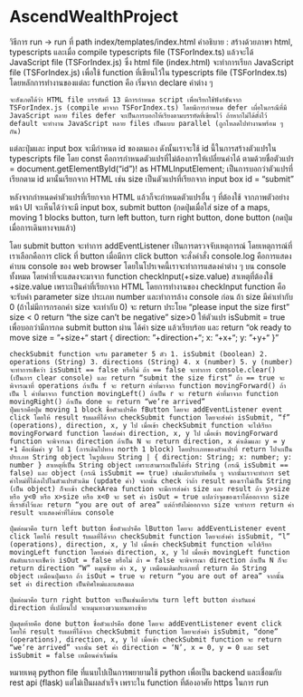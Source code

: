 # AscendWealthProject
วิธีการ run -> run ที่ path index/templates/index.html
คำอธิบาย :
  สร้างด้วยภาษา html, typescripts และเมื่อ compile typescripts file (TSForIndex.ts) แล้วจะได้ JavaScript file (TSForIndex.js) ซึ่ง html file (index.html) จะทำการเรียก JavaScript file (TSForIndex.js) เพื่อใช้  function ที่เขียนไว้ใน typescripts file (TSForIndex.ts) โดยหลักการทำงานของแต่ละ function คือ เริ่มจาก declare ค่าต่าง ๆ

	จะสังเกตได้ว่า HTML file บรรทัดที่ 13 มีการกำหนด script เพื่อเรียกใช้ฟังก์ชันจาก TSForIndex.js (compile มาจาก TSForIndex.ts) โดยมีการกำหนด defer เผื่อในกรณีที่มี JavaScript หลาย files defer จะเป็นการบอกให้เรียงตามบรรทัดที่เขียนไว้ ถ้าหากไม่ได้ตั้งไว้ default จะทำงาน JavaScript หลาย files เป็นแบบ parallel (ถูกโหลดไปทำงานพร้อม ๆ กัน) 
แต่ละปุ่มและ input box จะมีกำหนด id ของตนเอง ดังนั้นเราจะใช้ id นี้ในการสร้างตัวแปรใน typescripts file โดย const คือการกำหนดตัวแปรที่ไม่ต้องการให้เปลี่ยนค่าได้ ตามด้วยชื่อตัวแปร = document.getElementById(“id”)! as HTMLInputElement; เป็นการบอกว่าตัวแปรที่เรียกตาม id มานั้นเรียกจาก HTML เช่น size เป็นตัวแปรที่เรียกจาก input box id = “submit”

  หลังจากกำหนดค่าตัวแปรที่เรียกจาก HTML แล้วก็จะกำหนดตัวแปรอื่น ๆ ที่ต้องใช้ จากภาพตัวอย่างหน้า UI จะเห็นได้ว่าจะมี input box, submit button (กดปุ่มเมื่อใส่ size of a maps, moving 1 blocks button, turn left button, turn right button, done button (กดปุ่มเมื่อการเดินทางจบแล้ว)

  โดย submit button จะทำการ addEventListener เป็นการตรวจจับเหตุการณ์ โดยเหตุการณ์ที่เราเลือกคือการ click ที่ button เมื่อมีการ click button จะสั่งคำสั่ง console.log คือการแสดงค่าบน console ของ web browser โดยในโปรเจคนี้เราจะทำการแสดงค่าต่าง ๆ บน console ทั้งหมด โดยค่าที่จะแสดงจะมาจาก function checkInput(+size.value) สาเหตุที่ต้องใช้ +size.value เพราะเป็นค่าที่เรียกจาก HTML โดยการทำงานของ checkInput function คือ จะรับค่า parameter size ประเภท number และทำการล้าง console ก่อน ถ้า size มีค่าเท่ากับ 0 (ถ้าไม่มีการกรอกค่า size จะเท่ากับ 0) จะ return ประโยค “please input the size first” size < 0 return “the size can’t be negative” size>0 ให้ตัวแปร isSubmit = true เพื่อบอกว่ามีการกด submit button ผ่าน ได้ค่า size แล้วเรียบร้อย และ return “ok ready to move size = ”+size+“ start { direction: ”+direction+“; x: ”+x+“; y: ”+y+“ }” 

	checkSubmit function จะรับ parameter 5 ตัว 1. isSubmit (boolean) 2. operations (String) 3. directions (String) 4. x (number) 5. y (number) จะทำการเช็คว่า isSubmit == false หรือไม่ ถ้า == false จะทำการ console.clear() (เป็นการ clear console) และ return “submit the size first” ถ้า == true จะพิจารณาที่ operations ถ้าเป็น f จะ return ค่าที่มาจาก function movingForward() ถ้าเป็น l ค่าที่มาจาก function movingLeft() ถ้าเป็น r จะ return ค่าที่มาจาก function movingRight() ถ้าเป็น done จะ return “we’re arrived”
	ปุ่มแรกคือปุ่ม moving 1 block ชื่อตัวแปรคือ fButton โดยจะ addEventListener event click โดยให้ result รับผลที่ได้จาก checkSubmit function โดยจะส่งค่า isSubmit, “f” (operations), direction, x, y ไป เมื่อเข้า checkSubmit function จะไปเรียก movingForward function โดยส่งค่า direction, x, y ไป เมื่อเข้า movingForward function จะพิจารณา direction ถ้าเป็น N จะ return direction, x ค่าเดิมและ y = y +1 คือเพิ่มค่า y ไป 1 (การเดินไปทาง north 1 block) โดยประเภทของตัวแปรที่ return ไปจะเป็นประเภท String object ในรูปแบบ String | { direction: String; x: number; y: number } สาเหตุที่เป็น String object เพราะสามารถเป็นได้ทั้ง String (กรณี isSubmit == false) และ object (กรณี isSubmit == true) เช่นเดียวกับทิศอื่น ๆ จากนั้นเราจะทำการ set ค่าใหม่ที่ได้ลงไปในตัวแปรตัวเดิม (update ค่า) จากนั้น check ว่าถ้า result ของเราไม่เป็น String  (เป็น object) ก็จะเข้า checkArea function จะมีการส่งค่า size และ result ถ้า y>size หรือ y<0 หรือ x>size หรือ x<0 จะ set ค่า isOut = true แปลว่าจุดของเราได้ออกจาก size ที่เราตั้งไว้และ return “you are out of area” แต่ถ้ายังไม่ออกจาก size จะทำการ return ค่า result จะแสดงค่าที่ได้บน console

	ปุ่มต่อมาคือ turn left button ชื่อตัวแปรคือ lButton โดยจะ addEventListener event click โดยให้ result รับผลที่ได้จาก checkSubmit function โดยจะส่งค่า isSubmit, “l” (operations), direction, x, y ไป เมื่อเข้า checkSubmit function จะไปเรียก movingLeft function โดยส่งค่า direction, x, y ไป เมื่อเข้า movingLeft function อันดับแรกจะเช็คว่า isOut = false หรือไม่ ถ้า = false จะพิจารณา direction ถ้าเป็น N ก็จะ return direction “W” หมุนซ้าย ค่า x, y เหมือนเดิมประเภทที่ return คือ String object เหมือนปุ่มแรก ถ้า isOut = true จะ return “you are out of area” จากนั้น set ค่า direction เป็นทิศใหม่และแสดงผล

	ปุ่มต่อมาคือ turn right button จะเป็นเช่นเดียวกัน turn left button ต่างกันแค่ direction ที่เปลี่ยนไป จะหมุนทางขวาแทนทางซ้าย

	ปุ่มสุดท้ายคือ done button ชื่อตัวแปรคือ done โดยจะ addEventListener event click โดยให้ result รับผลที่ได้จาก checkSubmit function โดยจะส่งค่า isSubmit, “done” (operations), direction, x, y ไป เมื่อเข้า checkSubmit function จะ return “we’re arrived” จากนั้น set ค่า direction = ‘N’, x = 0, y = 0 และ set isSubmit = false เหมือนค่าเริ่มต้น

หมายเหตุ python file ที่แนบไปเป็นการพยายามใช้ python เพื่อเป็น backend และเชื่อมกับ rest api (flask) แต่ไม่เป็นผลสำเร็จ เพราะใน function ที่ต้องอาศัย https ในการ run
